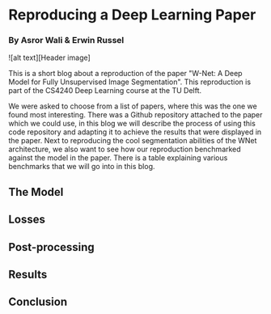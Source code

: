 # Reproducing a Deep Learning Paper
### By Asror Wali & Erwin Russel

![alt text][Header image]

[logo]: https://i.ibb.co/Cwhjm9T/zwaan-crf2.png "CRF output"

This is a short blog about a reproduction of the paper "W-Net: A Deep Model for Fully Unsupervised Image Segmentation".
This reproduction is part of the CS4240 Deep Learning course at the TU Delft.

We were asked to choose from a list of papers, where this was the one we found most interesting.
There was a Github repository attached to the paper which we could use, in this blog we will describe the process of using this code repository and adapting it to achieve the results that were displayed in the paper.
Next to reproducing the cool segmentation abilities of the WNet architecture, we also want to see how our reproduction benchmarked against the model in the paper. There is a table explaining various benchmarks that we will go into in this blog. 

## The Model

## Losses

## Post-processing

## Results

## Conclusion




